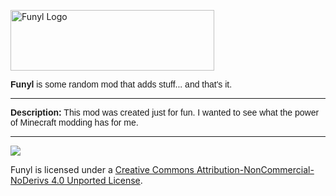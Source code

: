 <p><img src="https://i.imgur.com/T6Wteq8.png" alt="Funyl Logo" width="326" height="97" /></span></p>
<p><span style="font-family: arial, helvetica, sans-serif; font-size: 14px;"><b>Funyl</b> is some random mod that adds stuff... and that's it.</span></p>

-----------------

<p><span style="font-family: arial, helvetica, sans-serif; font-size: 14px;"><b>Description:</b> This mod was created just for fun. I wanted to see what the power of Minecraft modding has for me.</span></p>

-----------------

 [<img src="http://i.creativecommons.org/l/by-nc-nd/3.0/88x31.png">](http://creativecommons.org/licenses/by-nc-nd/4.0/deed.en_US)

Funyl is licensed under a [Creative Commons Attribution-NonCommercial-NoDerivs 4.0 Unported License](http://creativecommons.org/licenses/by-nc-nd/4.0/deed.en_US).
